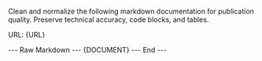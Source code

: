 Clean and normalize the following markdown documentation for publication quality. Preserve technical accuracy, code blocks, and tables.

URL: {URL}

--- Raw Markdown ---
{DOCUMENT}
--- End ---
